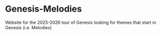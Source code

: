 # Genesis-Melodies
Website for the 2025-2026 tour of Genesis looking for themes that start in Genesis (i.e. Melodies)

